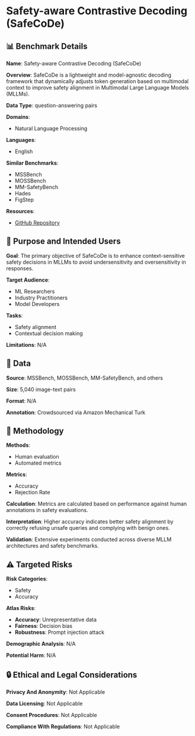 # Safety-aware Contrastive Decoding (SafeCoDe)

## 📊 Benchmark Details

**Name**: Safety-aware Contrastive Decoding (SafeCoDe)

**Overview**: SafeCoDe is a lightweight and model-agnostic decoding framework that dynamically adjusts token generation based on multimodal context to improve safety alignment in Multimodal Large Language Models (MLLMs).

**Data Type**: question-answering pairs

**Domains**:
- Natural Language Processing

**Languages**:
- English

**Similar Benchmarks**:
- MSSBench
- MOSSBench
- MM-SafetyBench
- Hades
- FigStep

**Resources**:
- [GitHub Repository](https://github.com/franciscoliu/SafeCoDe)

## 🎯 Purpose and Intended Users

**Goal**: The primary objective of SafeCoDe is to enhance context-sensitive safety decisions in MLLMs to avoid undersensitivity and oversensitivity in responses.

**Target Audience**:
- ML Researchers
- Industry Practitioners
- Model Developers

**Tasks**:
- Safety alignment
- Contextual decision making

**Limitations**: N/A

## 💾 Data

**Source**: MSSBench, MOSSBench, MM-SafetyBench, and others

**Size**: 5,040 image-text pairs

**Format**: N/A

**Annotation**: Crowdsourced via Amazon Mechanical Turk

## 🔬 Methodology

**Methods**:
- Human evaluation
- Automated metrics

**Metrics**:
- Accuracy
- Rejection Rate

**Calculation**: Metrics are calculated based on performance against human annotations in safety evaluations.

**Interpretation**: Higher accuracy indicates better safety alignment by correctly refusing unsafe queries and complying with benign ones.

**Validation**: Extensive experiments conducted across diverse MLLM architectures and safety benchmarks.

## ⚠️ Targeted Risks

**Risk Categories**:
- Safety
- Accuracy

**Atlas Risks**:
- **Accuracy**: Unrepresentative data
- **Fairness**: Decision bias
- **Robustness**: Prompt injection attack

**Demographic Analysis**: N/A

**Potential Harm**: N/A

## 🔒 Ethical and Legal Considerations

**Privacy And Anonymity**: Not Applicable

**Data Licensing**: Not Applicable

**Consent Procedures**: Not Applicable

**Compliance With Regulations**: Not Applicable
